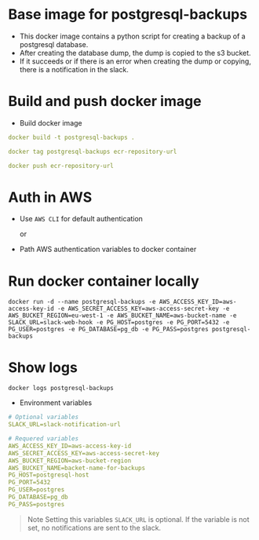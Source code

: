 # Base image for postgresql-backups

* This docker image contains a python script for creating a backup of a postgresql database.
* After creating the database dump, the dump is copied to the s3 bucket.
* If it succeeds or if there is an error when creating the dump or copying, there is a notification in the slack. 

# Build and push docker image

* Build docker image

```yaml
docker build -t postgresql-backups .
```

```yaml
docker tag postgresql-backups ecr-repository-url
```

```yaml
docker push ecr-repository-url
```

# Auth in AWS 

* Use `AWS CLI` for default authentication 

  or

* Path AWS authentication variables to docker container

# Run docker container locally

```docker
docker run -d --name postgresql-backups -e AWS_ACCESS_KEY_ID=aws-access-key-id -e AWS_SECRET_ACCESS_KEY=aws-access-secret-key -e AWS_BUCKET_REGION=eu-west-1 -e AWS_BUCKET_NAME=aws-bucket-name -e SLACK_URL=slack-web-hook -e PG_HOST=postgres -e PG_PORT=5432 -e PG_USER=postgres -e PG_DATABASE=pg_db -e PG_PASS=postgres postgresql-backups
```

# Show logs 

```docker 
docker logs postgresql-backups
```

* Environment variables

```yaml
# Optional variables
SLACK_URL=slack-notification-url

# Requered variables
AWS_ACCESS_KEY_ID=aws-access-key-id
AWS_SECRET_ACCESS_KEY=aws-access-secret-key
AWS_BUCKET_REGION=aws-bucket-region
AWS_BUCKET_NAME=backet-name-for-backups
PG_HOST=postgresql-host
PG_PORT=5432
PG_USER=postgres
PG_DATABASE=pg_db
PG_PASS=postgres
```

>Note
Setting this variables `SLACK_URL` is optional. 
If the variable is not set, no notifications are sent to the slack.



